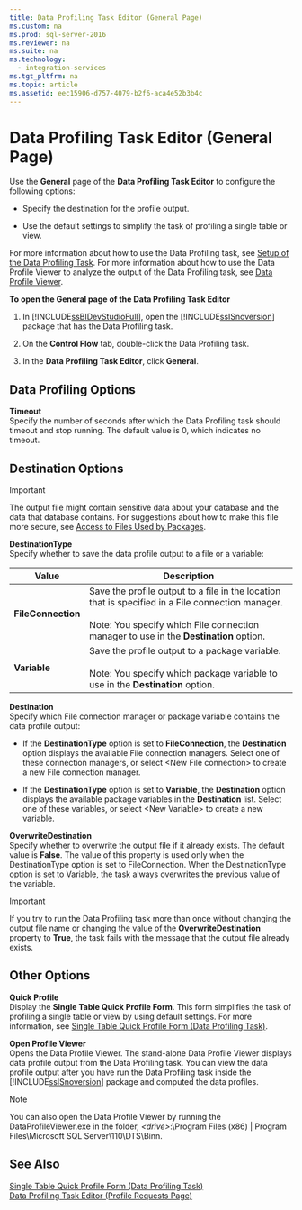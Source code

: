 ```yaml
---
title: Data Profiling Task Editor (General Page)
ms.custom: na
ms.prod: sql-server-2016
ms.reviewer: na
ms.suite: na
ms.technology: 
  - integration-services
ms.tgt_pltfrm: na
ms.topic: article
ms.assetid: eec15906-d757-4079-b2f6-aca4e52b3b4c
---
```

# Data Profiling Task Editor (General Page)
  Use the **General** page of the **Data Profiling Task Editor** to configure the following options:  
  
-   Specify the destination for the profile output.  
  
-   Use the default settings to simplify the task of profiling a single table or view.  
  
 For more information about how to use the Data Profiling task, see [Setup of the Data Profiling Task](../../Topics/TopicNameNotContainA/Setup-of-the-Data-Profiling-Task.md). For more information about how to use the Data Profile Viewer to analyze the output of the Data Profiling task, see [Data Profile Viewer](../../Topics/TopicNameNotContainA/Data-Profile-Viewer.md).  
  
 **To open the General page of the Data Profiling Task Editor**  
  
1.  In [!INCLUDE[ssBIDevStudioFull](../../Token/Other/ssBIDevStudioFull_md.md)], open the [!INCLUDE[ssISnoversion](../../Token/Other/ssISnoversion_md.md)] package that has the Data Profiling task.  
  
2.  On the **Control Flow** tab, double\-click the Data Profiling task.  
  
3.  In the **Data Profiling Task Editor**, click **General**.  
  
## Data Profiling Options  
 **Timeout**  
 Specify the number of seconds after which the Data Profiling task should timeout and stop running. The default value is 0, which indicates no timeout.  
  
## Destination Options  
  
> [!IMPORTANT]  
>  The output file might contain sensitive data about your database and the data that database contains. For suggestions about how to make this file more secure, see [Access to Files Used by Packages](../../Topics/TopicNameNotContainA/Access-to-Files-Used-by-Packages.md).  
  
 **DestinationType**  
 Specify whether to save the data profile output to a file or a variable:  
  
|Value|Description|  
|-----------|-----------------|  
|**FileConnection**|Save the profile output to a file in the location that is specified in a File connection manager.<br /><br /> Note: You specify which File connection manager to use in the **Destination** option.|  
|**Variable**|Save the profile output to a package variable.<br /><br /> Note: You specify which package variable to use in the **Destination** option.|  
  
 **Destination**  
 Specify which File connection manager or package variable contains the data profile output:  
  
-   If the **DestinationType** option is set to **FileConnection**, the **Destination** option displays the available File connection managers. Select one of these connection managers, or select \<New File connection\> to create a new File connection manager.  
  
-   If the **DestinationType** option is set to **Variable**, the **Destination** option displays the available package variables in the **Destination** list. Select one of these variables, or select \<New Variable\> to create a new variable.  
  
 **OverwriteDestination**  
 Specify whether to overwrite the output file if it already exists. The default value is **False**. The value of this property is used only when the DestinationType option is set to FileConnection. When the DestinationType option is set to Variable, the task always overwrites the previous value of the variable.  
  
> [!IMPORTANT]  
>  If you try to run the Data Profiling task more than once without changing the output file name or changing the value of the **OverwriteDestination** property to **True**, the task fails with the message that the output file already exists.  
  
## Other Options  
 **Quick Profile**  
 Display the **Single Table Quick Profile Form**. This form simplifies the task of profiling a single table or view by using default settings. For more information, see [Single Table Quick Profile Form &#40;Data Profiling Task&#41;](../../Topics/TopicNameNotContainA/Single-Table-Quick-Profile-Form--Data-Profiling-Task-.md).  
  
 **Open Profile Viewer**  
 Opens the Data Profile Viewer. The stand\-alone Data Profile Viewer displays data profile output from the Data Profiling task. You can view the data profile output after you have run the Data Profiling task inside the [!INCLUDE[ssISnoversion](../../Token/Other/ssISnoversion_md.md)] package and computed the data profiles.  
  
> [!NOTE]  
>  You can also open the Data Profile Viewer by running the DataProfileViewer.exe in the folder, *\<drive\>*:\\Program Files \(x86\) | Program Files\\Microsoft SQL Server\\110\\DTS\\Binn.  
  
## See Also  
 [Single Table Quick Profile Form &#40;Data Profiling Task&#41;](../../Topics/TopicNameNotContainA/Single-Table-Quick-Profile-Form--Data-Profiling-Task-.md)   
 [Data Profiling Task Editor &#40;Profile Requests Page&#41;](../../Topics/TopicNameNotContainA/Data-Profiling-Task-Editor--Profile-Requests-Page-.md)  
  
  